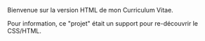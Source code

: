 Bienvenue sur la version HTML de mon Curriculum Vitae.

Pour information, ce "projet" était un support pour re-découvrir le CSS/HTML.